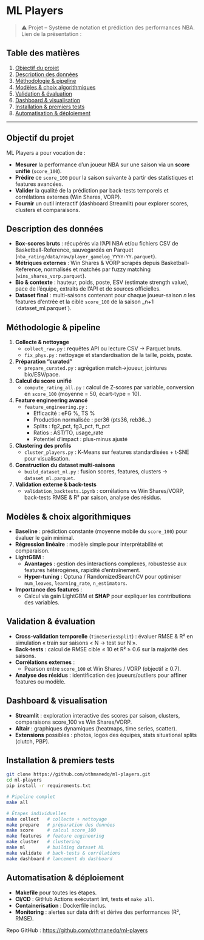 # ML Players

> ⚠️ Projet – Système de notation et prédiction des performances NBA.
Lien de la présentation : 

## Table des matières

1. [Objectif du projet](#objectif-du-projet)  
2. [Description des données](#description-des-données)  
3. [Méthodologie & pipeline](#méthodologie--pipeline)  
4. [Modèles & choix algorithmiques](#modèles--choix-algorithmiques)  
5. [Validation & évaluation](#validation--évaluation)  
6. [Dashboard & visualisation](#dashboard--visualisation)  
7. [Installation & premiers tests](#installation--premiers-tests)  
8. [Automatisation & déploiement](#automatisation--déploiement)  


---

## Objectif du projet

ML Players a pour vocation de :
- **Mesurer** la performance d’un joueur NBA sur une saison via un **score unifié** (`score_100`).  
- **Prédire** ce `score_100` pour la saison suivante à partir des statistiques et features avancées.  
- **Valider** la qualité de la prédiction par back-tests temporels et corrélations externes (Win Shares, VORP).  
- **Fournir** un outil interactif (dashboard Streamlit) pour explorer scores, clusters et comparaisons.

## Description des données

- **Box-scores bruts** : récupérés via l’API NBA et/ou fichiers CSV de Basketball-Reference, sauvegardés en Parquet (`nba_rating/data/raw/player_gamelog_YYYY-YY.parquet`).  
- **Métriques externes** : Win Shares & VORP scrapés depuis Basketball-Reference, normalisés et matchés par fuzzy matching (`wins_shares_vorp.parquet`).  
- **Bio & contexte** : hauteur, poids, poste, ESV (estimate strength value), pace de l’équipe, extraits de l’API et de sources officielles.  
- **Dataset final** : multi-saisons contenant pour chaque joueur-saison _n_ les features d’entrée et la cible `score_100` de la saison _n+1` (`dataset_ml.parquet`).

## Méthodologie & pipeline

1. **Collecte & nettoyage**  
   - `collect_raw.py` : requêtes API ou lecture CSV → Parquet bruts.  
   - `fix_phys.py` : nettoyage et standardisation de la taille, poids, poste.  
2. **Préparation “curated”**  
   - `prepare_curated.py` : agrégation match→joueur, jointures bio/ESV/pace.  
3. **Calcul du score unifié**  
   - `compute_rating_all.py` : calcul de Z‑scores par variable, conversion en `score_100` (moyenne = 50, écart-type = 10).  
4. **Feature engineering avancé**  
   - `feature_engineering.py` :  
     - Efficacité : eFG %, TS %  
     - Production normalisée : per36 (pts36, reb36…)  
     - Splits : fg2_pct, fg3_pct, ft_pct  
     - Ratios : AST/TO, usage_rate  
     - Potentiel d’impact : plus-minus ajusté  
5. **Clustering des profils**  
   - `cluster_players.py` : K‑Means sur features standardisées + t‑SNE pour visualisation.  
6. **Construction du dataset multi-saisons**  
   - `build_dataset_ml.py` : fusion scores, features, clusters → `dataset_ml.parquet`.  
7. **Validation externe & back-tests**  
   - `validation_backtests.ipynb` : corrélations vs Win Shares/VORP, back-tests RMSE & R² par saison, analyse des résidus.  

## Modèles & choix algorithmiques

- **Baseline** : prédiction constante (moyenne mobile du `score_100`) pour évaluer le gain minimal.  
- **Régression linéaire** : modèle simple pour interprétabilité et comparaison.  
- **LightGBM** :  
  - **Avantages** : gestion des interactions complexes, robustesse aux features hétérogènes, rapidité d’entraînement.  
  - **Hyper-tuning** : Optuna / RandomizedSearchCV pour optimiser `num_leaves`, `learning_rate`, `n_estimators`.  
- **Importance des features** :  
  - Calcul via gain LightGBM et **SHAP** pour expliquer les contributions des variables.  

## Validation & évaluation

- **Cross-validation temporelle** (`TimeSeriesSplit`) : évaluer RMSE & R² en simulation « train sur saisons < N → test sur N ».  
- **Back-tests** : calcul de RMSE cible ≤ 10 et R² ≥ 0.6 sur la majorité des saisons.  
- **Corrélations externes** :  
  - Pearson entre `score_100` et Win Shares / VORP (objectif ≥ 0.7).  
- **Analyse des résidus** : identification des joueurs/outliers pour affiner features ou modèle.  

## Dashboard & visualisation

- **Streamlit** : exploration interactive des scores par saison, clusters, comparaisons score_100 vs Win Shares/VORP.  
- **Altair** : graphiques dynamiques (heatmaps, time series, scatter).  
- **Extensions** possibles : photos, logos des équipes, stats situational splits (clutch, PBP).  

## Installation & premiers tests

```bash
git clone https://github.com/othmanedq/ml-players.git
cd ml-players
pip install -r requirements.txt
```

```bash
# Pipeline complet
make all

# Étapes individuelles
make collect   # collecte + nettoyage
make prepare   # préparation des données
make score     # calcul score_100
make features  # feature engineering
make cluster   # clustering
make ml        # building dataset ML
make validate  # back-tests & corrélations
make dashboard # lancement du dashboard
```

## Automatisation & déploiement

- **Makefile** pour toutes les étapes.  
- **CI/CD** : GitHub Actions exécutant lint, tests et `make all`.  
- **Containerisation** : Dockerfile inclus.  
- **Monitoring** : alertes sur data drift et dérive des performances (R², RMSE).




Repo GitHub : https://github.com/othmanedq/ml-players
